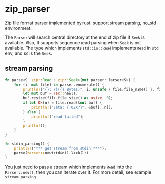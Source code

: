 # zip_parser
Zip file format parser implemented by rust. support stream parsing, no_std environment.

The `Parser` will search central directory at the end of zip file if `Seek` is available. Also, It supports sequence read parsing when `Seek` is not available. The type which implements `std::io::Read` implements `Read` in `std` env, and so is the `Seek`. 

## stream parsing
```rust
fn parse<S: zip::Read + zip::Seek>(mut parser: Parser<S>) {
    for (i, mut file) in parser.enumerate() {
        println!("{}: {}({} Bytes)", i, unsafe { file.file_name() }, file.file_size());
        let mut buf = Vec::new();
        buf.resize(file.file_size() as usize, 0);
        if let Ok(n) = file.read(&mut buf) {
            println!("Data: {:02X?}", &buf[..n]);
        } else {
            println!("read failed");
        }
        println!();
    }
}

fn stdin_parsing() {
    println!("*** get stream from stdin ***");
    parse(Parser::new(stdin().lock()))
}
```
You just need to pass a stream which implements `Read` into the `Parser::new()`, then you can iterate over it. For more detail, see example `stream_parsing`